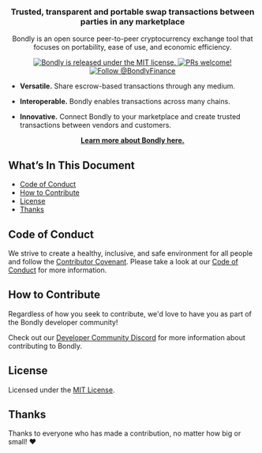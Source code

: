 <h3 align="center">
  Trusted, transparent and portable swap transactions between parties in any marketplace
</h3>
<p align="center">
  Bondly is an open source peer-to-peer cryptocurrency exchange tool that focuses
  on portability, ease of use, and economic efficiency.
</p>
<p align="center">
  <a href="https://github.com/bondly/bondly-finance/blob/develop/LICENSE">
    <img src="https://img.shields.io/badge/license-MIT-blue.svg" alt="Bondly is
    released under the MIT license." />
  </a>
  <a href="https://bondly.finance">
    <img src="https://img.shields.io/badge/PRs-welcome-brightgreen.svg"
    alt="PRs welcome!" />
  </a>
  <a href="https://twitter.com/intent/follow?screen_name=BondlyFinance">
    <img
    src="https://img.shields.io/twitter/follow/BondlyFinance.svg?label=Follow%20BondlyFinance"
    alt="Follow @BondlyFinance" />
  </a>
</p>

- **Versatile.** Share escrow-based transactions through any medium.

- **Interoperable.** Bondly enables transactions across many chains.

- **Innovative.** Connect Bondly to your marketplace and create trusted transactions between vendors and customers.

<p align="center">
  <a href="https://bondly.finance">
    <b>Learn more about Bondly here.</b>
  </a>
</p>

## What’s In This Document

- [Code of Conduct](#code-of-conduct)
- [How to Contribute](#how-to-contribute)
- [License](#license)
- [Thanks](#thanks)

## Code of Conduct

We strive to create a healthy, inclusive, and safe environment for all people
and follow the [Contributor Covenant](https://contributor-covenant.org). Please
take a look at our [Code of Conduct](./CODE_OF_CONDUCT.md) for more
information.

## How to Contribute

Regardless of how you seek to contribute, we'd love to have you as part of the
Bondly developer community!

Check out our [Developer Community Discord](https://discord.com/invite/94BCJg)
for more information about contributing to Bondly.

## License

Licensed under the [MIT License](./LICENSE).

## Thanks

Thanks to everyone who has made a contribution, no matter how big or small!
:heart:
